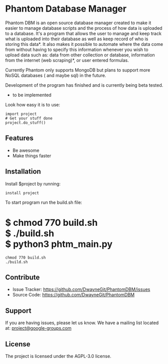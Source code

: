 Phantom Database Manager
========

Phantom DBM is an open source database manager created to make it easier to manage database scripts and the process of how data is uploaded to a database. It's a program that allows the user to manage and keep track what is uploaded into their database as well as keep record of who is storing this data*. It also makes it possible to automate where the data come from without having to specify this information whenever you wish to upload data such as: data from other collection or database, information from the internet (web scraping)*, or user entered formulas.

Currently Phantom only supports MongoDB but plans to support more NoSQL databases ( and maybe sql) in the future.

Development of the program has finished and is currently being beta tested.

* to be implemented

Look how easy it is to use:

    import project
    # Get your stuff done
    project.do_stuff()

Features
--------

- Be awesome
- Make things faster

Installation
------------

Install $project by running:

    install project

To start program run the build.sh file:  
  
$ chmod 770 build.sh  
$ ./build.sh  
$ python3 phtm_main.py
=======
    chmod 770 build.sh  
    ./build.sh  

Contribute
----------

- Issue Tracker: https://github.com/DwayneGit/PhantomDBM/issues
- Source Code: https://github.com/DwayneGit/PhantomDBM

Support
-------

If you are having issues, please let us know.
We have a mailing list located at: project@google-groups.com

License
-------

The project is licensed under the AGPL-3.0 license.
